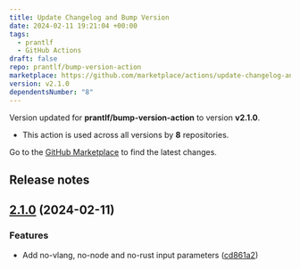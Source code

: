 ```yaml
---
title: Update Changelog and Bump Version
date: 2024-02-11 19:21:04 +00:00
tags:
  - prantlf
  - GitHub Actions
draft: false
repo: prantlf/bump-version-action
marketplace: https://github.com/marketplace/actions/update-changelog-and-bump-version
version: v2.1.0
dependentsNumber: "8"
---
```



Version updated for **prantlf/bump-version-action** to version **v2.1.0**.
- This action is used across all versions by **8** repositories.

Go to the [GitHub Marketplace](https://github.com/marketplace/actions/update-changelog-and-bump-version) to find the latest changes.

## Release notes

## [2.1.0](https://github.com/prantlf/bump-version-action/compare/v2.0.1...v2.1.0) (2024-02-11)

### Features

* Add no-vlang, no-node and no-rust input parameters ([cd861a2](https://github.com/prantlf/bump-version-action/commit/cd861a2842a56e557d8b303a36443cc70d3c52ec))
